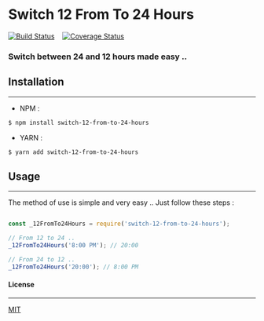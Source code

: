 # Switch 12 From To 24 Hours

[![Build Status](https://travis-ci.org/3imed-jaberi/switch-12-from-to-24-hours.svg?branch=master)](https://travis-ci.org/3imed-jaberi/switch-12-from-to-24-hours) &nbsp;&nbsp; [![Coverage Status](https://coveralls.io/repos/github/3imed-jaberi/switch-12-from-to-24-hours/badge.svg?branch=master)](https://coveralls.io/github/3imed-jaberi/switch-12-from-to-24-hours?branch=master)

### Switch between 24 and 12 hours made easy ..


## Installation 
---

- NPM :
```bash
$ npm install switch-12-from-to-24-hours
```

- YARN :
```bash
$ yarn add switch-12-from-to-24-hours
```


## Usage 
---
The method of use is simple and very easy .. Just follow these steps :

```javascript

const _12FromTo24Hours = require('switch-12-from-to-24-hours');

// From 12 to 24 .. 
_12FromTo24Hours('8:00 PM'); // 20:00

// From 24 to 12 .. 
_12FromTo24Hours('20:00'); // 8:00 PM

```


#### License
---

[MIT](LICENSE)